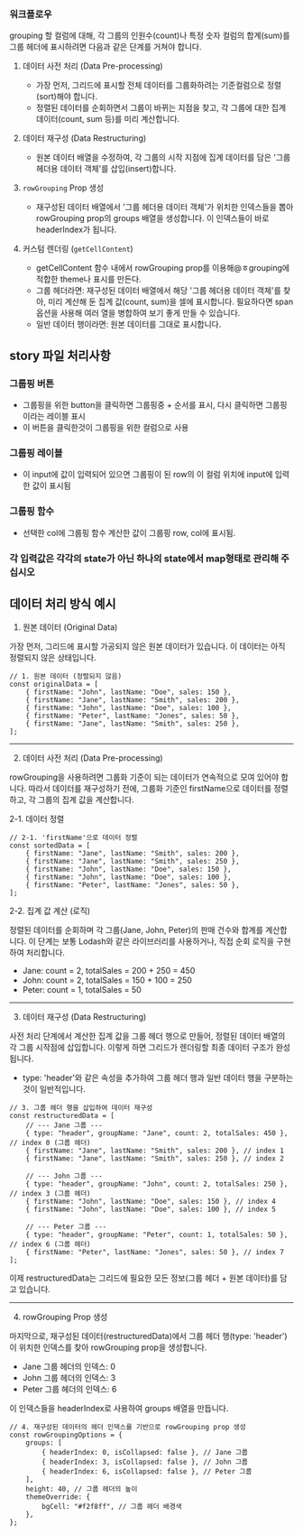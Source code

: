 ### 워크플로우

grouping 할 컬럼에 대해, 각 그룹의 인원수(count)나 특정 숫자 컬럼의 합계(sum)를 그룹 헤더에 표시하려면 다음과 같은 단계를 거쳐야 합니다.

1. 데이터 사전 처리 (Data Pre-processing)

    - 가장 먼저, 그리드에 표시할 전체 데이터를 그룹화하려는 기준컬럼으로 정렬(sort)해야 합니다.
    - 정렬된 데이터를 순회하면서 그룹이 바뀌는 지점을 찾고, 각 그룹에 대한 집계 데이터(count, sum 등)를 미리 계산합니다.

2. 데이터 재구성 (Data Restructuring)

    - 원본 데이터 배열을 수정하여, 각 그룹의 시작 지점에 집계 데이터를 담은 '그룹 헤더용 데이터 객체'를 삽입(insert)합니다.

3. `rowGrouping` Prop 생성

    - 재구성된 데이터 배열에서 '그룹 헤더용 데이터 객체'가 위치한 인덱스들을 뽑아 rowGrouping prop의 groups 배열을 생성합니다. 이 인덱스들이 바로 headerIndex가 됩니다.

4. 커스텀 렌더링 (`getCellContent`)
    - getCellContent 함수 내에서 rowGrouping prop를 이용해@ㅎgrouping에 적합한 theme나 표시를 만든다.
    - 그룹 헤더라면: 재구성된 데이터 배열에서 해당 '그룹 헤더용 데이터 객체'를 찾아, 미리 계산해 둔 집계 값(count, sum)을 셀에 표시합니다. 필요하다면 span 옵션을 사용해 여러 열을 병합하여 보기 좋게 만들 수 있습니다.
    - 일반 데이터 행이라면: 원본 데이터를 그대로 표시합니다.

## story 파일 처리사항
### 그룹핑 버튼
- 그룹핑을 위한 button을 클릭하면 그룹핑중 + 순서를 표시,  다시 클릭하면 그룹핑 이라는 레이블 표시
- 이 버튼을 클릭한것이 그룹핑을 위한 컬럼으로 사용

###  그룹핑 레이블
- 이 input에 값이 입력되어 있으면 그룹핑이 된 row의 이 컬럼 위치에 input에 입력한 값이 표시됨

### 그룹핑 함수
- 선택한 col에 그룹핑 함수 계산한 값이 그룹핑 row, col에 표시됨.

### 각 입력값은 각각의 state가 아닌 하나의 state에서 map형태로 관리해 주십시오
 

## 데이터 처리 방식 예시
1. 원본 데이터 (Original Data)

가장 먼저, 그리드에 표시할 가공되지 않은 원본 데이터가 있습니다. 이 데이터는 아직 정렬되지 않은 상태입니다.

```tsx
// 1. 원본 데이터 (정렬되지 않음)
const originalData = [
    { firstName: "John", lastName: "Doe", sales: 150 },
    { firstName: "Jane", lastName: "Smith", sales: 200 },
    { firstName: "John", lastName: "Doe", sales: 100 },
    { firstName: "Peter", lastName: "Jones", sales: 50 },
    { firstName: "Jane", lastName: "Smith", sales: 250 },
];
```

---

2. 데이터 사전 처리 (Data Pre-processing)

rowGrouping을 사용하려면 그룹화 기준이 되는 데이터가 연속적으로 모여 있어야 합니다. 따라서 데이터를 재구성하기 전에, 그룹화 기준인 firstName으로 데이터를 정렬하고, 각 그룹의 집계 값을 계산합니다.

2-1. 데이터 정렬

```tsx
// 2-1. 'firstName'으로 데이터 정렬
const sortedData = [
    { firstName: "Jane", lastName: "Smith", sales: 200 },
    { firstName: "Jane", lastName: "Smith", sales: 250 },
    { firstName: "John", lastName: "Doe", sales: 150 },
    { firstName: "John", lastName: "Doe", sales: 100 },
    { firstName: "Peter", lastName: "Jones", sales: 50 },
];
```

2-2. 집계 값 계산 (로직)

정렬된 데이터를 순회하며 각 그룹(Jane, John, Peter)의 판매 건수와 합계를 계산합니다. 이 단계는 보통 Lodash와 같은 라이브러리를 사용하거나, 직접 순회 로직을 구현하여 처리합니다.

- Jane: count = 2, totalSales = 200 + 250 = 450
- John: count = 2, totalSales = 150 + 100 = 250
- Peter: count = 1, totalSales = 50

---

3. 데이터 재구성 (Data Restructuring)

사전 처리 단계에서 계산한 집계 값을 그룹 헤더 행으로 만들어, 정렬된 데이터 배열의 각 그룹 시작점에 삽입합니다. 이렇게 하면 그리드가 렌더링할 최종 데이터 구조가 완성됩니다.

- type: 'header'와 같은 속성을 추가하여 그룹 헤더 행과 일반 데이터 행을 구분하는 것이 일반적입니다.

```tsx
// 3. 그룹 헤더 행을 삽입하여 데이터 재구성
const restructuredData = [
    // --- Jane 그룹 ---
    { type: "header", groupName: "Jane", count: 2, totalSales: 450 }, // index 0 (그룹 헤더)
    { firstName: "Jane", lastName: "Smith", sales: 200 }, // index 1
    { firstName: "Jane", lastName: "Smith", sales: 250 }, // index 2

    // --- John 그룹 ---
    { type: "header", groupName: "John", count: 2, totalSales: 250 }, // index 3 (그룹 헤더)
    { firstName: "John", lastName: "Doe", sales: 150 }, // index 4
    { firstName: "John", lastName: "Doe", sales: 100 }, // index 5

    // --- Peter 그룹 ---
    { type: "header", groupName: "Peter", count: 1, totalSales: 50 }, // index 6 (그룹 헤더)
    { firstName: "Peter", lastName: "Jones", sales: 50 }, // index 7
];
```

이제 restructuredData는 그리드에 필요한 모든 정보(그룹 헤더 + 원본 데이터)를 담고 있습니다.

---

4. rowGrouping Prop 생성

마지막으로, 재구성된 데이터(restructuredData)에서 그룹 헤더 행(type: 'header')이 위치한 인덱스를 찾아 rowGrouping prop을 생성합니다.

- Jane 그룹 헤더의 인덱스: 0
- John 그룹 헤더의 인덱스: 3
- Peter 그룹 헤더의 인덱스: 6

이 인덱스들을 headerIndex로 사용하여 groups 배열을 만듭니다.

```tsx
// 4. 재구성된 데이터의 헤더 인덱스를 기반으로 rowGrouping prop 생성
const rowGroupingOptions = {
    groups: [
        { headerIndex: 0, isCollapsed: false }, // Jane 그룹
        { headerIndex: 3, isCollapsed: false }, // John 그룹
        { headerIndex: 6, isCollapsed: false }, // Peter 그룹
    ],
    height: 40, // 그룹 헤더의 높이
    themeOverride: {
        bgCell: "#f2f8ff", // 그룹 헤더 배경색
    },
};

